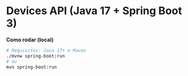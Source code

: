 # Devices API (Java 17 + Spring Boot 3)

**Como rodar (local)**
```bash
# Requisitos: Java 17+ e Maven
./mvnw spring-boot:run
# ou
mvn spring-boot:run
